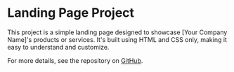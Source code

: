 <!DOCTYPE html>
<html lang="en">
<head>
    <meta charset="UTF-8">
    <meta name="viewport" content="width=device-width, initial-scale=1.0">
</head>
<body>
    <h1>Landing Page Project</h1>
    <p>This project is a simple landing page designed to showcase [Your Company Name]'s products or services. It's built using HTML and CSS only, making it easy to understand and customize.</p>
    <p>For more details, see the repository on <a href="https://github.com/ItsMeRanajit/Food-delivery-website-landing-page.git">GitHub</a>.</p>
</body>
</html>
